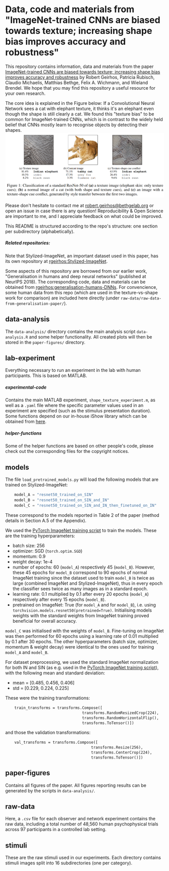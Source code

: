 # Data, code and materials from <br>"ImageNet-trained CNNs are biased towards texture; increasing shape bias improves accuracy and robustness"

This repository contains information, data and materials from the paper [ImageNet-trained CNNs are biased towards texture; increasing shape bias improves accuracy and robustness](https://openreview.net/forum?id=Bygh9j09KX) by Robert Geirhos, Patricia Rubisch, Claudio Michaelis, Matthias Bethge, Felix A. Wichmann, and Wieland Brendel. We hope that you may find this repository a useful resource for your own research.

The core idea is explained in the Figure below: If a Convolutional Neural Network sees a cat with elephant texture, it thinks it's an elephant even though the shape is still clearly a cat. We found this "texture bias" to be common for ImageNet-trained CNNs, which is in contrast to the widely held belief that CNNs mostly learn to recognise objects by detecting their shapes.
![intro_figure](./paper-figures/introduction/intro_figure.png) 

Please don't hesitate to contact me at robert.geirhos@bethgelab.org or open an issue in case there is any question! Reproducibility & Open Science are important to me, and I appreciate feedback on what could be improved.

This README is structured according to the repo's structure: one section per subdirectory (alphabetically).

##### Related repositories:
Note that Stylized-ImageNet, an important dataset used in this paper, has its own repository at [rgeirhos:Stylized-ImageNet](https://github.com/rgeirhos/Stylized-ImageNet).

Some aspects of this repository are borrowed from our earlier work, "Generalisation in humans and deep neural networks" (published at NeurIPS 2018). The corresponding code, data and materials can be obtained from [rgeirhos:generalisation-humans-DNNs](https://github.com/rgeirhos/generalisation-humans-DNNs). For convencience, some human data from this repo (which are used in the texture-vs-shape work for comparison) are included here directly (under ``raw-data/raw-data-from-generalisation-paper/``).


## data-analysis
The ``data-analysis/`` directory contains the main analysis script ``data-analysis.R`` and some helper functionality. All created plots will then be stored in the ``paper-figures/`` directory.


## lab-experiment
Everything necessary to run an experiment in the lab with human participants. This is based on MATLAB.

##### experimental-code
Contains the main MATLAB experiment, `shape_texture_experiment.m`, as well as a `.yaml` file where the specific parameter values used in an experiment are specified (such as the stimulus presentation duration). Some functions depend on our in-house iShow library which can be obtained from [here](http://dx.doi.org/10.5281/zenodo.34217).

##### helper-functions
Some of the helper functions are based on other people's code, please check out the corresponding files for the copyright notices.


## models
The file ``load_pretrained_models.py`` will load the following models that are trained on Stylized-ImageNet:

```python
    model_A = "resnet50_trained_on_SIN"
    model_B = "resnet50_trained_on_SIN_and_IN"
    model_C = "resnet50_trained_on_SIN_and_IN_then_finetuned_on_IN"
```
These correspond to the models reported in Table 2 of the paper (method details in Section A.5 of the Appendix).

We used the [PyTorch ImageNet training script](https://github.com/pytorch/examples/tree/master/imagenet)  to train the models. These are the training hyperparameters:

- batch size: 256
- optimizer: SGD (`torch.optim.SGD`)
- momentum: 0.9
- weight decay: 1e-4
- number of epochs: 60 (`model_A`) respectively 45 (`model_B`). However, these 45 epochs for `model_B` correspond to 90 epochs of normal ImageNet training since the dataset used to train `model_B` is twice as large (combined ImageNet and Stylized-ImageNet), thus in every epoch the classifier sees twice as many images as in a standard epoch.
- learning rate: 0.1 multiplied by 0.1 after every 20 epochs (`model_A`) respectively after every 15 epochs (`model_B`).
- pretrained on ImageNet: True (for `model_A` and for `model_B`), i.e. using `torchvision.models.resnet50(pretrained=True)`. Initialising models weights with the standard weights from ImageNet training proved beneficial for overall accuracy.

`model_C` was initialised with the weights of `model_B`. Fine-tuning on ImageNet was then performed for 60 epochs using a learning rate of 0.01 multiplied by 0.1 after 30 epochs. The other hyperparameters (batch size, optimizer, momentum & weight decay) were identical to the ones used for training `model_A` and `model_B`.

For dataset preprocessing, we used the standard ImageNet normalization for both IN and SIN (as e.g. used in the [PyTorch ImageNet training script](https://github.com/pytorch/examples/tree/master/imagenet)), with the following mean and standard deviation:

- mean = [0.485, 0.456, 0.406]
- std = [0.229, 0.224, 0.225]

These were the training transformations:

```
    train_transforms = transforms.Compose([
                                  transforms.RandomResizedCrop(224),
                                  transforms.RandomHorizontalFlip(),
                                  transforms.ToTensor()])
```

and those the validation transformations:
```                                  
    val_transforms = transforms.Compose([
                                      transforms.Resize(256),
                                      transforms.CenterCrop(224),
                                      transforms.ToTensor()])                 
```


## paper-figures
Contains all figures of the paper. All figures reporting results can be generated by the scripts in `data-analysis/`.


## raw-data
Here, a ``.csv`` file for each observer and network experiment contains the raw data, including a total number of 48,560 human psychophysical trials across 97 participants in a controlled lab setting.


## stimuli
These are the raw stimuli used in our experiments. Each directory contains stimuli images split into 16 subdirectories (one per category).


